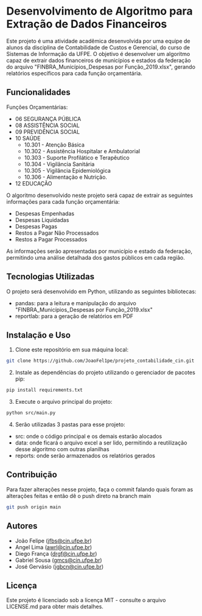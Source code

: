 # Desenvolvimento de Algoritmo para Extração de Dados Financeiros

Este projeto é uma atividade acadêmica desenvolvida por uma equipe de alunos da disciplina de Contabilidade de Custos e Gerencial, do curso de Sistemas de Informação da UFPE. O objetivo é desenvolver um algoritmo capaz de extrair dados financeiros de municípios e estados da federação do arquivo "FINBRA_Municípios_Despesas por Função_2019.xlsx", gerando relatórios específicos para cada função orçamentária.

## Funcionalidades
Funções Orçamentárias:
  - 06 SEGURANÇA PÚBLICA
  - 08 ASSISTÊNCIA SOCIAL 
  - 09 PREVIDÊNCIA SOCIAL
  - 10 SAÚDE
    - 10.301 - Atenção Básica 
    - 10.302 - Assistência Hospitalar e Ambulatorial
    - 10.303 - Suporte Profilático e Terapêutico
    - 10.304 - Vigilância Sanitária
    - 10.305 - Vigilância Epidemiológica
    - 10.306 - Alimentação e Nutrição.
  - 12 EDUCAÇÃO
  
O algoritmo desenvolvido neste projeto será capaz de extrair as seguintes informações para cada função orçamentária:

- Despesas Empenhadas
- Despesas Liquidadas
- Despesas Pagas
- Restos a Pagar Não Processados
- Restos a Pagar Processados

As informações serão apresentadas por município e estado da federação, permitindo uma análise detalhada dos gastos públicos em cada região.

## Tecnologias Utilizadas

O projeto será desenvolvido em Python, utilizando as seguintes bibliotecas:

- pandas: para a leitura e manipulação do arquivo "FINBRA_Municípios_Despesas por Função_2019.xlsx"
- reportlab: para a geração de relatórios em PDF

## Instalação e Uso

1. Clone este repositório em sua máquina local:

```bash
git clone https://github.com/JoaoFel1pe/projeto_contabilidade_cin.git
```

2. Instale as dependências do projeto utilizando o gerenciador de pacotes pip:

```bash
pip install requirements.txt
```

3. Execute o arquivo principal do projeto:

```bash
python src/main.py
```

4. Serão utilizadas 3 pastas para esse projeto:
- src: onde o código principal e os demais estarão alocados
- data: onde ficará o arquivo excel a ser lido, permitindo a reutilização desse algoritmo com outras planilhas
- reports: onde serão armazenados os relatórios gerados

## Contribuição

Para fazer alterações nesse projeto, faça o commit falando quais foram as alterações feitas e então dê o push direto na branch main

```bash
git push origin main
```

## Autores

- João Felipe (jfbs@cin.ufpe.br)
- Angel Lima (awrl@cin.ufpe.br)
- Diego França (drgf@cin.ufpe.br)
- Gabriel Sousa (gmcs@cin.ufpe.br)
- José Gervásio (jgbcn@cin.ufpe.br)

## Licença

Este projeto é licenciado sob a licença MIT - consulte o arquivo LICENSE.md para obter mais detalhes.
